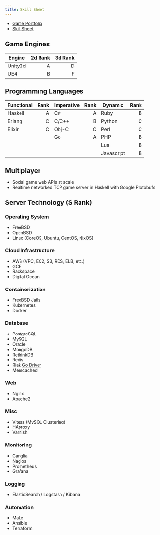 ```yaml
---
title: Skill Sheet
---
```


* [Game Portfolio](/pages/resume.html)
* [Skill Sheet](/pages/skills.html)

## Game Engines

| Engine  | 2d Rank | 3d Rank |
|---------|--------:|--------:|
| Unity3d |       A |       D |
| UE4     |       B |       F |

## Programming Languages

| Functional | Rank | Imperative | Rank | Dynamic    | Rank |
|------------|-----:|------------|-----:|------------|-----:|
| Haskell    |    A | C#         |    A | Ruby       |    B |
| Erlang     |    C | C/C++      |    B | Python     |    C |
| Elixir     |    C | Obj-C      |    C | Perl       |    C |
|            |      | Go         |    A | PHP        |    B |
|            |      |            |      | Lua        |    B |
|            |      |            |      | Javascript |    B |

## Multiplayer

* Social game web APIs at scale
* Realtime networked TCP game server in Haskell with Google Protobufs

## Server Technology (S Rank)

### Operating System

* FreeBSD
* OpenBSD
* Linux (CoreOS, Ubuntu, CentOS, NixOS)

### Cloud Infrastructure

* AWS (VPC, EC2, S3, RDS, ELB, etc.)
* GCE
* Rackspace
* Digital Ocean

### Containerization

* FreeBSD Jails
* Kubernetes
* Docker

### Database

* PostgreSQL
* MySQL
* Oracle
* MongoDB
* RethinkDB
* Redis
* Riak [Go Driver](https://github.com/riaken/riaken-core)
* Memcached

### Web

* Nginx
* Apache2

### Misc

* Vitess (MySQL Clustering)
* HAproxy
* Varnish

### Monitoring

* Ganglia
* Nagios
* Prometheus
* Grafana

### Logging

* ElasticSearch / Logstash / Kibana

### Automation

* Make
* Ansible
* Terraform
